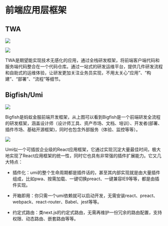 # 前端应用层框架

## TWA

![](https://gcc68.oss-cn-hangzhou.aliyuncs.com/2019-10-22-%E5%B1%8F%E5%B9%95%E5%BF%AB%E7%85%A7%202019-10-22%20%E4%B8%8B%E5%8D%886.22.57.png?Expires=1571746760&OSSAccessKeyId=TMP.hbqbJX5L2t95VjoVJBmmwDpQunV5RKHUgmTwVbqWZtk8magqoiw5aFSFRwmVS8yevESo2hEgBNoHw3TqLV47tvoLGRKsGamCQ72buuqknXTJsq9HEHqofTrCLQdU27.tmp&Signature=SHWrKala%2FbB%2FgDnmYYvWAOlNHEs%3D)

![](https://gcc68.oss-cn-hangzhou.aliyuncs.com/2019-10-22-%E5%B1%8F%E5%B9%95%E5%BF%AB%E7%85%A7%202019-10-22%20%E4%B8%8B%E5%8D%886.23.08.png?Expires=1571746719&OSSAccessKeyId=TMP.hbqbJX5L2t95VjoVJBmmwDpQunV5RKHUgmTwVbqWZtk8magqoiw5aFSFRwmVS8yevESo2hEgBNoHw3TqLV47tvoLGRKsGamCQ72buuqknXTJsq9HEHqofTrCLQdU27.tmp&Signature=VpuUNVEjTvujFJ5lr1%2BMx1HxXM4%3D)

TWA是期望能实现技术无感化的应用，通过全栈研发框架，将前端客户端代码和服务端代码整合在一个代码仓库。通过一站式的研发运维平台，提供几件研发流程和自助式的运维体验，让研发更加关注业务员实现，不用太关心“应用”、“构建”、“部署”、“流程”等细节。

## Bigfish/Umi

![](https://gcc68.oss-cn-hangzhou.aliyuncs.com/2019-10-22-%E5%B1%8F%E5%B9%95%E5%BF%AB%E7%85%A7%202019-10-22%20%E4%B8%8B%E5%8D%887.31.31.png?Expires=1571747546&OSSAccessKeyId=TMP.hbqbJX5L2t95VjoVJBmmwDpQunV5RKHUgmTwVbqWZtk8magqoiw5aFSFRwmVS8yevESo2hEgBNoHw3TqLV47tvoLGRKsGamCQ72buuqknXTJsq9HEHqofTrCLQdU27.tmp&Signature=lUU8596rduFreDW1lD6u2Z%2BXPU4%3D)

Bigfish是蚂蚁金服前端开发框架，从上图可以看到Bigfish是一个前端研发全流程的研发框架，涵盖设计师（设计师工具、资产市场、文档、培训）、开发者(部署、插件市场、基础开源框架)，同时也包含外部服务（体验、监控等等）。

![](https://gcc68.oss-cn-hangzhou.aliyuncs.com/2019-10-22-%E5%B1%8F%E5%B9%95%E5%BF%AB%E7%85%A7%202019-10-22%20%E4%B8%8B%E5%8D%887.35.44.png?Expires=1571747817&OSSAccessKeyId=TMP.hbqbJX5L2t95VjoVJBmmwDpQunV5RKHUgmTwVbqWZtk8magqoiw5aFSFRwmVS8yevESo2hEgBNoHw3TqLV47tvoLGRKsGamCQ72buuqknXTJsq9HEHqofTrCLQdU27.tmp&Signature=K86gtQG5PqCuNm2mf8ZxRn4KFec%3D)

Umi似一个可插拔企业级的React应用框架，它通过实现沉淀大量最佳时间，极大地实现了React应用框架的统一性，同时它也具有非常强的插件扩展能力。它又几大特点：

- 插件化：umi的整个生命周期都是插件话的，甚至其内部实现就是由大量插件组成，比如pwa、按需加载、一键切换preact、一键兼容IE9等等，都是由插件实现。

- 开箱即用：你只需一个umi依赖就可以启动开发，无需安装react、preact、webpack、react-router、Babel、jest等等。

- 约定式路由：类next.js的约定式路由，无需再维护一份冗余的路由配置，支持权限、动态路由、嵌套路由等等。


